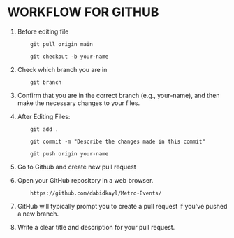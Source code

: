 #        WORKFLOW FOR GITHUB

1. Before editing file

           git pull origin main
 
           git checkout -b your-name
   
2. Check which branch you are in

           git branch
   
3. Confirm that you are in the correct branch (e.g., your-name), and then make the necessary changes to your files.

4. After Editing Files:

           git add .

           git commit -m "Describe the changes made in this commit"

           git push origin your-name
   
5. Go to Github and create new pull request

6. Open your GitHub repository in a web browser.

           https://github.com/dabidkayl/Metro-Events/
   
7. GitHub will typically prompt you to create a pull request if you've pushed a new branch.
8. Write a clear title and description for your pull request.
